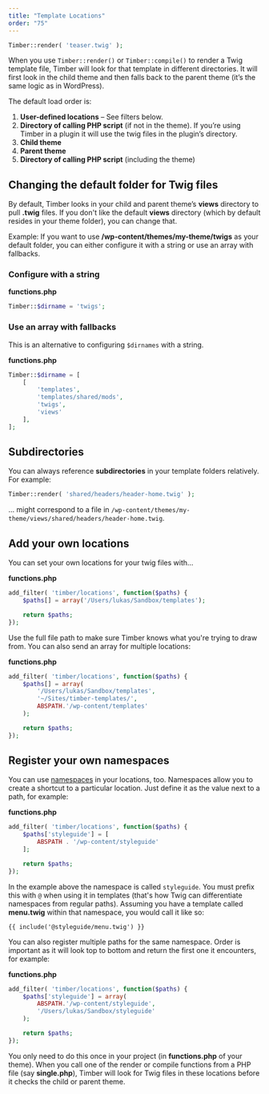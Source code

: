 ```yaml
---
title: "Template Locations"
order: "75"
---
```


```php
Timber::render( 'teaser.twig' );
```

When you use `Timber::render()` or `Timber::compile()` to render a Twig template file, Timber will look for that template in different directories. It will first look in the child theme and then falls back to the parent theme (it’s the same logic as in WordPress).

The default load order is:

1. **User-defined locations** – See filters below.
2. **Directory of calling PHP script** (if not in the theme). If you’re using Timber in a plugin it will use the twig files in the plugin’s directory.
3. **Child theme**
4. **Parent theme**
5. **Directory of calling PHP script** (including the theme)

## Changing the default folder for Twig files

By default, Timber looks in your child and parent theme’s **views** directory to pull **.twig** files. If you don't like the default **views** directory (which by default resides in your theme folder), you can change that.

Example: If you want to use **/wp-content/themes/my-theme/twigs** as your default folder, you can either configure it with a string or use an array with fallbacks.

### Configure with a string

**functions.php**

```php
Timber::$dirname = 'twigs';
```

### Use an array with fallbacks

This is an alternative to configuring `$dirnames` with a string.

**functions.php**

```php
Timber::$dirname = [
    [
        'templates',
        'templates/shared/mods',
        'twigs',
        'views'
    ],
];
```

## Subdirectories

You can always reference **subdirectories** in your template folders relatively. For example:

```php
Timber::render( 'shared/headers/header-home.twig' );
```

... might correspond to a file in
`/wp-content/themes/my-theme/views/shared/headers/header-home.twig`.

## Add your own locations

You can set your own locations for your twig files with...

**functions.php**

```php
add_filter( 'timber/locations', function($paths) {
	$paths[] = array('/Users/lukas/Sandbox/templates');

	return $paths;
});
```

Use the full file path to make sure Timber knows what you're trying to draw from. You can also send an array for multiple locations:

**functions.php**

```php
add_filter( 'timber/locations', function($paths) {
	$paths[] = array(
		'/Users/lukas/Sandbox/templates',
		'~/Sites/timber-templates/',
		ABSPATH.'/wp-content/templates'
	);

	return $paths;
});
```

## Register your own namespaces

You can use [namespaces](https://symfony.com/doc/current/templating/namespaced_paths.html) in your locations, too. Namespaces allow you to create a shortcut to a particular location. Just define it as the value next to a path, for example:

**functions.php**

```php
add_filter( 'timber/locations', function($paths) {
	$paths['styleguide'] = [
		ABSPATH . '/wp-content/styleguide'
	];

	return $paths;
});
```

In the example above the namespace is called `styleguide`. You must prefix this with `@` when using it in templates (that's how Twig can differentiate namespaces from regular paths).
Assuming you have a template called **menu.twig** within that namespace, you would call it like so:

```twig
{{ include('@styleguide/menu.twig') }}
```

You can also register multiple paths for the same namespace. Order is important as it will look top to bottom and return the first one it encounters, for example:

**functions.php**

```php
add_filter( 'timber/locations', function($paths) {
	$paths['styleguide'] = array(
		ABSPATH.'/wp-content/styleguide',
		'/Users/lukas/Sandbox/styleguide'
	);

	return $paths;
});
```

You only need to do this once in your project (in **functions.php** of your theme). When you call one of the render or compile functions from a PHP file (say **single.php**), Timber will look for Twig files in these locations before it checks the child or parent theme.
